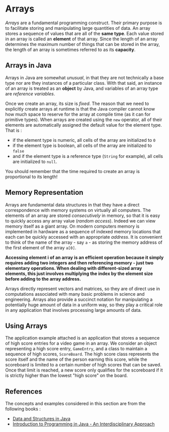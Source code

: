 # Arrays

*Arrays* are a fundamental programming construct. Their primary purpose is to facilitate storing and manipulating large 
quantities of data. An array stores a sequence of values that are all of the **same type**. Each value stored in an array 
is called an **element** of that array. Since the length of an array determines the maximum number of things that can be 
stored in the array, the length of an array is sometimes referred to as its **capacity**.

## Arrays in Java

Arrays in Java are somewhat *unusual*, in that they are not technically a base type nor are they instances of a particular class.
With that said, an instance of an array is treated as an **object** by Java, and variables of an array type are 
*reference variables*.

Once we create an array, its size is *fixed*. The reason that we need to explicitly create arrays at runtime is that the 
Java compiler cannot know how much space to reserve for the array at compile time (as it can for primitive types).
When arrays are created using the `new` operator, all of their elements are automatically assigned  the default value for 
the element type. That is : 
- if the element type is numeric, all cells of the array are initialized to `0`
- if the element type is boolean, all cells of the array are initialized to `false`
- and if the element type is a reference type (`String` for example), all cells are initialized to `null`.

You should remember that the time required to create an array is proportional to its length!

## Memory Representation

Arrays are fundamental data structures in that they have a direct correspondence with memory systems on virtually all 
computers. The elements of an array are stored *consecutively* in memory, so that it is easy to quickly access any array 
value (*random access*). Indeed we can view memory itself as a giant array. On modern computers memory is implemented in 
hardware as a sequence of indexed memory locations that each can be quickly accessed with an appropriate *address*.
It is convenient to think of the name of the array - say `a` - as storing the memory address of the first element of the 
array `a[0]`. 

**Accessing element i of an array is an efficient operation because it simply requires adding two integers 
and then referencing memory - just two elementary operations. When dealing with different-sized array elements, this just 
involves multiplying the index by the element size before adding to the array address.**

Arrays directly represent vectors and matrices, so they are of direct use in computations associated with many basic problems 
in science and engineering. Arrays also provide a succinct notation for manipulating a potentially huge amount of data in 
a uniform way, so they play a critical role in any application that involves processing large amounts of data.

## Using Arrays

The application example attached is an application that stores a sequence of high score entries for a video game in an 
array. We consider an object representing a high score entry, `GameEntry`, and a class to maintain a sequence of high scores, 
`ScoreBoard`. 
The high score class represents the score itself and the name of the person earning this score, while the scoreboard is 
limited to a certain number of high scores that can be saved. Once that limit is reached, a new score only qualifies for 
the scoreboard if it is strictly higher than the lowest "high score" on the board.


## References

The concepts and examples considered in this section are from the following books : 

- [Data and Structures in Java](https://www.wiley.com/en-us/Data+Structures+and+Algorithms+in+Java%2C+6th+Edition-p-9781118771334)
- [Introduction to Programming in Java - An Interdisciplinary Approach](https://introcs.cs.princeton.edu/java/home/)

